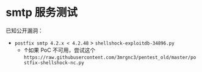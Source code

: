 # smtp 服务测试

已知公开漏洞：
- `postfix smtp 4.2.x < 4.2.48` > `shellshock-exploitdb-34896.py`
  - ↑如果 PoC 不可用，尝试这个`https://raw.githubusercontent.com/3mrgnc3/pentest_old/master/postfix-shellshock-nc.py`

